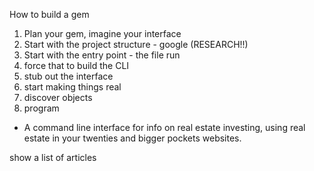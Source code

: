 How to build a gem
1. Plan your gem, imagine your interface
2. Start with the project structure - google (RESEARCH!!)
3. Start with the entry point - the file run
4. force that to build the CLI 
5. stub out the interface
6. start making things real
7. discover objects
8. program 

- A command line interface for info on real estate investing, using real estate in your twenties and bigger pockets websites.

show a list of articles 

